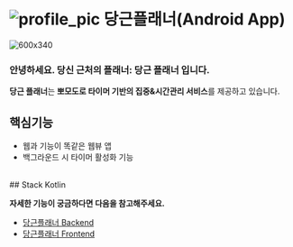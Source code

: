 #  ![profile_pic](https://user-images.githubusercontent.com/110963294/217171052-b6d171f4-2d52-416e-9c14-9adb0e4c597b.png) 당근플래너(Android App)

![600x340](https://user-images.githubusercontent.com/110963294/217157702-6b17cf6f-40f2-4611-9da9-d5e11eadca2d.png)

### 안녕하세요. 당신 근처의 플래너: 당근 플래너 입니다.
**당근 플래너**는 **뽀모도로 타이머 기반의 집중&시간관리 서비스**를 제공하고 있습니다.


## 핵심기능
- 웹과 기능이 똑같은 웹뷰 앱 
- 백그라운드 시 타이머 활성화 기능

<br/>
## Stack
Kotlin


**자세한 기능이 궁금하다면 다음을 참고해주세요.**

- [당근플래너 Backend](https://github.com/DanggeunPlanner/danggeun-planner-BE)
- [당근플래너 Frontend](https://github.com/DanggeunPlanner/danggeun-planner-FE)

